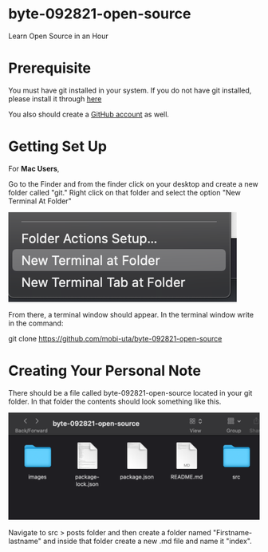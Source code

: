 # byte-092821-open-source

Learn Open Source in an Hour

# Prerequisite

You must have git installed in your system. If you do not have git installed, please install it through [here](https://git-scm.com/book/en/v2/Getting-Started-Installing-Git)

You also should create a [GitHub account](https://github.com/join) as well.

# Getting Set Up

For **Mac Users**,

Go to the Finder and from the finder click on your desktop and create a new folder called "git." Right click on that folder and select the option "New Terminal At Folder"

![](./images/image1.png)

From there, a terminal window should appear. In the terminal window write in the command:

git clone https://github.com/mobi-uta/byte-092821-open-source

# Creating Your Personal Note

There should be a file called byte-092821-open-source located in your git folder. In that folder the contents should look something like this.

![](./images/image2.png)

Navigate to src > posts folder and then create a folder named "Firstname-lastname" and inside that folder create a new .md file and name it "index".
